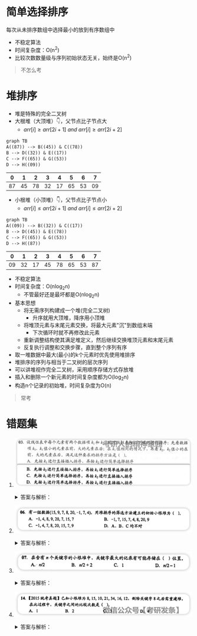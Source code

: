 # 简单选择排序
每次从未排序数组中选择最小的放到有序数组中

- 不稳定算法
- 时间复杂度：O(n<sup>2</sup>)
- 比较次数数量级与序列初始状态无关，始终是O(n<sup>2</sup>)

> 不怎么考
# 堆排序

- 堆是特殊的完全二叉树
- 大根堆（大顶堆）👇，父节点比子节点大
	- $arr[i] \ge arr[2i+1]\ and\ arr[i] \ge arr[2i+2]$
```mermaid
graph TB
A((87)) --> B((45)) & C((78))
B --> D((32)) & E((17))
C --> F((65)) & G((53))
D --> H((09))
```
|  0 |  1 |  2 |  3 |  4 |  5 |  6 |  7 |
| :--: | :--: | :--: | :--: | :--: | :--: | :--: | :--: |
| 87 | 45 | 78 | 32 | 17 | 65 | 53 | 09 |
- 小根堆（小顶堆）👇，父节点比子节点小
	- $arr[i] \le arr[2i+1]\ and\ arr[i] \le arr[2i+2]$ 
```mermaid
graph TB
A((09)) --> B((32)) & C((17))
B --> D((45)) & E((78))
C --> F((65)) & G((53))
D --> H((87))
```
|  0 |  1 |  2 |  3 |  4 |  5 |  6 |  7 |
| :--: | :--: | :--: | :--: | :--: | :--: | :--: | :--: |
| 09 | 32 | 17 | 45 | 78 | 65 | 53 | 87 |
- 不稳定算法
- 时间复杂度：O(nlog<sub>2</sub>n)
  - 不管最好还是最坏都是O(nlog<sub>2</sub>n)
- 基本思想
  - 将无需序列构建成一个堆(完全二叉树)
  	- 升序就用大顶堆，降序用小顶堆
  - 将堆顶元素与末尾元素交换，将最大元素"沉"到数组末端
  	- 下次循环时就不再修改此元素
  - 重新调整结构使其满足堆定义，然后继续交换堆顶元素和末尾元素
  - 反复执行调整和交换步骤，直到整个序列有序
- 取一堆数据中最大(最小)的k个元素时优先使用堆排序
- 堆排序的序列与相当于二叉树的层次序列
- 可以讲堆视作完全二叉树，采用顺序存储方式存放堆
- 插入和删除一个新元素的时间复杂度都为O(log<sub>2</sub>n)
- 构造n个记录的初始堆，时间复杂度为O(n)
> 常考
# 错题集
1. ![8.4.3-3](../../assets/images/8.4.3-3.png)
   <details>
        <summary>答案与解析：</summary>
        <br />
        答案： D
        <br />
        解析：<br />
        没看懂<br />
        <img src="../../assets/images/8.4.3-3-answer.png" alt="../../assets/images/8.4.3-3-answer.png" />
   </details>

2. ![image-20230225101247088](../../assets/images/image-20230225101247088.png)
    <details>
    <summary>答案与解析：</summary>
    <br />
    答案： D
    <br />
    解析：<br />
    <img src="../../assets/images/image-20230225101750159.png" />
    </details>

3. ![image-20230225102034246](../../assets/images/image-20230225102034246.png)
    <details>
      <summary>答案与解析：</summary>
      <br />
      答案： B
      <br />
      解析：<br />
	  堆是一棵完全二叉树，小顶堆的最大关键字一定在叶子结点(非叶子结点会有子结点，定义是父结点一定比子结点小)<br />
    	<span>完全二叉树的最后一个非叶子结点为</span><mjx-container class="MathJax" jax="SVG" style="position: relative;"><svg xmlns="http://www.w3.org/2000/svg" width="5.629ex" height="2.262ex" role="img" focusable="false" viewBox="0 -750 2488 1000" xmlns:xlink="http://www.w3.org/1999/xlink" aria-hidden="true" style="vertical-align: -0.566ex;"><defs><path id="MJX-107-TEX-N-230A" d="M174 734Q174 735 175 737T177 740T180 744T184 747T189 749T196 750Q206 748 214 735V-210H310H373Q401 -210 411 -213T422 -230T411 -247T369 -251Q362 -251 338 -251T298 -250H190Q178 -246 174 -234V734Z"></path><path id="MJX-107-TEX-I-1D45B" d="M21 287Q22 293 24 303T36 341T56 388T89 425T135 442Q171 442 195 424T225 390T231 369Q231 367 232 367L243 378Q304 442 382 442Q436 442 469 415T503 336T465 179T427 52Q427 26 444 26Q450 26 453 27Q482 32 505 65T540 145Q542 153 560 153Q580 153 580 145Q580 144 576 130Q568 101 554 73T508 17T439 -10Q392 -10 371 17T350 73Q350 92 386 193T423 345Q423 404 379 404H374Q288 404 229 303L222 291L189 157Q156 26 151 16Q138 -11 108 -11Q95 -11 87 -5T76 7T74 17Q74 30 112 180T152 343Q153 348 153 366Q153 405 129 405Q91 405 66 305Q60 285 60 284Q58 278 41 278H27Q21 284 21 287Z"></path><path id="MJX-107-TEX-N-2F" d="M423 750Q432 750 438 744T444 730Q444 725 271 248T92 -240Q85 -250 75 -250Q68 -250 62 -245T56 -231Q56 -221 230 257T407 740Q411 750 423 750Z"></path><path id="MJX-107-TEX-N-32" d="M109 429Q82 429 66 447T50 491Q50 562 103 614T235 666Q326 666 387 610T449 465Q449 422 429 383T381 315T301 241Q265 210 201 149L142 93L218 92Q375 92 385 97Q392 99 409 186V189H449V186Q448 183 436 95T421 3V0H50V19V31Q50 38 56 46T86 81Q115 113 136 137Q145 147 170 174T204 211T233 244T261 278T284 308T305 340T320 369T333 401T340 431T343 464Q343 527 309 573T212 619Q179 619 154 602T119 569T109 550Q109 549 114 549Q132 549 151 535T170 489Q170 464 154 447T109 429Z"></path><path id="MJX-107-TEX-N-230B" d="M229 734Q229 735 230 737T232 740T235 744T239 747T244 749T251 750Q262 748 269 735V-235Q266 -240 256 -249L147 -250H77Q43 -250 32 -247T21 -230T32 -213T72 -209Q79 -209 99 -209T133 -210H229V734Z"></path></defs><g stroke="currentColor" fill="currentColor" stroke-width="0" transform="scale(1,-1)"><g data-mml-node="math"><g data-mml-node="mo"><use data-c="230A" xlink:href="#MJX-107-TEX-N-230A"></use></g><g data-mml-node="mi" transform="translate(444,0)"><use data-c="1D45B" xlink:href="#MJX-107-TEX-I-1D45B"></use></g><g data-mml-node="TeXAtom" data-mjx-texclass="ORD" transform="translate(1044,0)"><g data-mml-node="mo"><use data-c="2F" xlink:href="#MJX-107-TEX-N-2F"></use></g></g><g data-mml-node="mn" transform="translate(1544,0)"><use data-c="32" xlink:href="#MJX-107-TEX-N-32"></use></g><g data-mml-node="mo" transform="translate(2044,0)"><use data-c="230B" xlink:href="#MJX-107-TEX-N-230B"></use></g></g></g></svg><mjx-assistive-mml unselectable="on" display="inline"><math xmlns="http://www.w3.org/1998/Math/MathML"><mo fence="false" stretchy="false">⌊</mo><mi>n</mi><mrow data-mjx-texclass="ORD"><mo>/</mo></mrow><mn>2</mn><mo fence="false" stretchy="false">⌋</mo></math></mjx-assistive-mml></mjx-container><script type="math/tex">\lfloor n/2 \rfloor</script><span>,所以关键字最大纪录的存储范围是</span><mjx-container class="MathJax" jax="SVG" style="position: relative;"><svg xmlns="http://www.w3.org/2000/svg" width="13.9ex" height="2.262ex" role="img" focusable="false" viewBox="0 -750 6144 1000" xmlns:xlink="http://www.w3.org/1999/xlink" aria-hidden="true" style="vertical-align: -0.566ex;"><defs><path id="MJX-152-TEX-N-230A" d="M174 734Q174 735 175 737T177 740T180 744T184 747T189 749T196 750Q206 748 214 735V-210H310H373Q401 -210 411 -213T422 -230T411 -247T369 -251Q362 -251 338 -251T298 -250H190Q178 -246 174 -234V734Z"></path><path id="MJX-152-TEX-I-1D45B" d="M21 287Q22 293 24 303T36 341T56 388T89 425T135 442Q171 442 195 424T225 390T231 369Q231 367 232 367L243 378Q304 442 382 442Q436 442 469 415T503 336T465 179T427 52Q427 26 444 26Q450 26 453 27Q482 32 505 65T540 145Q542 153 560 153Q580 153 580 145Q580 144 576 130Q568 101 554 73T508 17T439 -10Q392 -10 371 17T350 73Q350 92 386 193T423 345Q423 404 379 404H374Q288 404 229 303L222 291L189 157Q156 26 151 16Q138 -11 108 -11Q95 -11 87 -5T76 7T74 17Q74 30 112 180T152 343Q153 348 153 366Q153 405 129 405Q91 405 66 305Q60 285 60 284Q58 278 41 278H27Q21 284 21 287Z"></path><path id="MJX-152-TEX-N-2F" d="M423 750Q432 750 438 744T444 730Q444 725 271 248T92 -240Q85 -250 75 -250Q68 -250 62 -245T56 -231Q56 -221 230 257T407 740Q411 750 423 750Z"></path><path id="MJX-152-TEX-N-32" d="M109 429Q82 429 66 447T50 491Q50 562 103 614T235 666Q326 666 387 610T449 465Q449 422 429 383T381 315T301 241Q265 210 201 149L142 93L218 92Q375 92 385 97Q392 99 409 186V189H449V186Q448 183 436 95T421 3V0H50V19V31Q50 38 56 46T86 81Q115 113 136 137Q145 147 170 174T204 211T233 244T261 278T284 308T305 340T320 369T333 401T340 431T343 464Q343 527 309 573T212 619Q179 619 154 602T119 569T109 550Q109 549 114 549Q132 549 151 535T170 489Q170 464 154 447T109 429Z"></path><path id="MJX-152-TEX-N-230B" d="M229 734Q229 735 230 737T232 740T235 744T239 747T244 749T251 750Q262 748 269 735V-235Q266 -240 256 -249L147 -250H77Q43 -250 32 -247T21 -230T32 -213T72 -209Q79 -209 99 -209T133 -210H229V734Z"></path><path id="MJX-152-TEX-N-2B" d="M56 237T56 250T70 270H369V420L370 570Q380 583 389 583Q402 583 409 568V270H707Q722 262 722 250T707 230H409V-68Q401 -82 391 -82H389H387Q375 -82 369 -68V230H70Q56 237 56 250Z"></path><path id="MJX-152-TEX-N-31" d="M213 578L200 573Q186 568 160 563T102 556H83V602H102Q149 604 189 617T245 641T273 663Q275 666 285 666Q294 666 302 660V361L303 61Q310 54 315 52T339 48T401 46H427V0H416Q395 3 257 3Q121 3 100 0H88V46H114Q136 46 152 46T177 47T193 50T201 52T207 57T213 61V578Z"></path><path id="MJX-152-TEX-N-223C" d="M55 166Q55 241 101 304T222 367Q260 367 296 349T362 304T421 252T484 208T554 189Q616 189 655 236T694 338Q694 350 698 358T708 367Q722 367 722 334Q722 260 677 197T562 134H554Q517 134 481 152T414 196T355 248T292 293T223 311Q179 311 145 286Q109 257 96 218T80 156T69 133Q55 133 55 166Z"></path></defs><g stroke="currentColor" fill="currentColor" stroke-width="0" transform="scale(1,-1)"><g data-mml-node="math"><g data-mml-node="mo"><use data-c="230A" xlink:href="#MJX-152-TEX-N-230A"></use></g><g data-mml-node="mi" transform="translate(444,0)"><use data-c="1D45B" xlink:href="#MJX-152-TEX-I-1D45B"></use></g><g data-mml-node="TeXAtom" data-mjx-texclass="ORD" transform="translate(1044,0)"><g data-mml-node="mo"><use data-c="2F" xlink:href="#MJX-152-TEX-N-2F"></use></g></g><g data-mml-node="mn" transform="translate(1544,0)"><use data-c="32" xlink:href="#MJX-152-TEX-N-32"></use></g><g data-mml-node="mo" transform="translate(2044,0)"><use data-c="230B" xlink:href="#MJX-152-TEX-N-230B"></use></g><g data-mml-node="mo" transform="translate(2710.2,0)"><use data-c="2B" xlink:href="#MJX-152-TEX-N-2B"></use></g><g data-mml-node="mn" transform="translate(3710.4,0)"><use data-c="31" xlink:href="#MJX-152-TEX-N-31"></use></g><g data-mml-node="mo" transform="translate(4488.2,0)"><use data-c="223C" xlink:href="#MJX-152-TEX-N-223C"></use></g><g data-mml-node="mi" transform="translate(5544,0)"><use data-c="1D45B" xlink:href="#MJX-152-TEX-I-1D45B"></use></g></g></g></svg><mjx-assistive-mml unselectable="on" display="inline"><math xmlns="http://www.w3.org/1998/Math/MathML"><mo fence="false" stretchy="false">⌊</mo><mi>n</mi><mrow data-mjx-texclass="ORD"><mo>/</mo></mrow><mn>2</mn><mo fence="false" stretchy="false">⌋</mo><mo>+</mo><mn>1</mn><mo>∼</mo><mi>n</mi></math></mjx-assistive-mml></mjx-container><script type="math/tex">\lfloor n/2 \rfloor + 1 \sim n</script>
    </details>

4. ![image-20230225110731595](../../assets/images/image-20230225110731595.png)
    <details>
      <summary>答案与解析：</summary>
      <br />
      答案： C
      <br />
      解析：<br />
      删除后最后一位进行补位<br />
      <img src="../../assets/images/image-20230225111421985.png" /><br />
      先和<code>15</code>比较,符合定义不换位<br />
      再和<code>10</code>比较，不符合定义交换<code>12</code>和<code>10</code><br />
      再向下判断，与<code>16</code>比较，符合定义不换位<br />
      一共比较3次
    </details>
    
    

